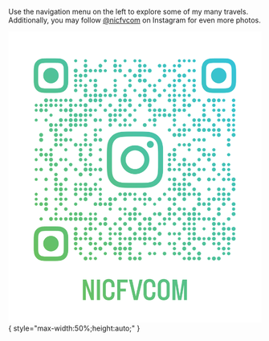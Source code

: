 Use the navigation menu on the left to explore some of my many travels. Additionally, you may follow [@nicfvcom](https://www.instagram.com/nicfvcom/) on Instagram for even more photos.

[![qr](./nicfvcom_qr.png)](https://www.instagram.com/nicfvcom/){ style="max-width:50%;height:auto;" }